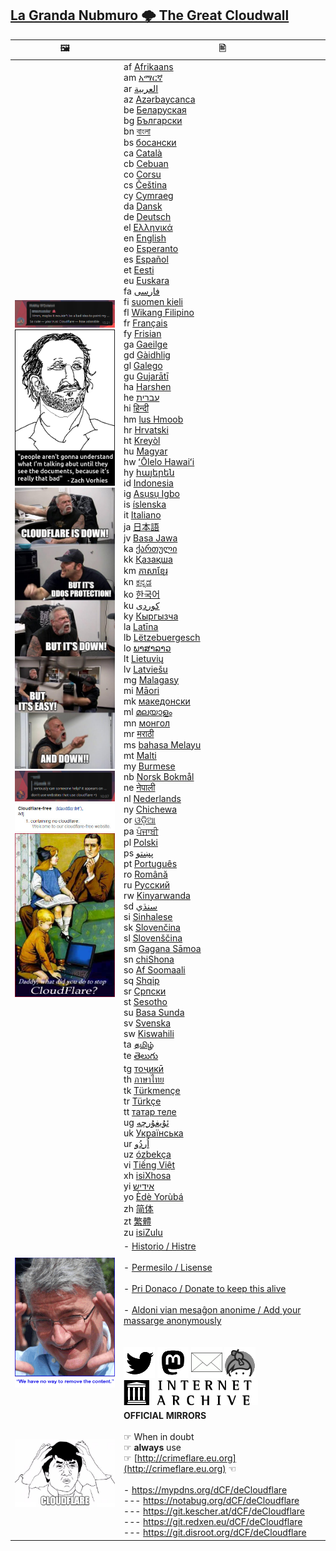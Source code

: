 ## [La Granda Nubmuro 🌩 The Great Cloudwall](http://crimeflare.eu.org)


| &#128444; | &#128441; |
|  ---  |  ---  |
|  ![](image/telegram/c81238387627b4bfd3dcd60f56d41626.jpg)<br>![](image/itsreallythatbad.jpg)<br>![](image/butitsdown.jpg)<br>![](image/telegram/320b8067457ce8c47838c4a07fad670b.jpg)<br>![](image/word_cloudflarefree.jpg)<br>[![](image/stopcf.jpg)](image/README.md)  | af [ Afrikaans ](https://mypdns.org/dCF/deCloudflare/-/blob/master/readme/af.md)<br>am [ &#4768;&#4635;&#4653;&#4763; ](https://mypdns.org/dCF/deCloudflare/-/blob/master/readme/am.md)<br>ar [ &#1575;&#1604;&#1593;&#1585;&#1576;&#1610;&#1577; ](https://mypdns.org/dCF/deCloudflare/-/blob/master/readme/ar.md)<br>az [ Az&#601;rbaycanca ](https://mypdns.org/dCF/deCloudflare/-/blob/master/readme/az.md)<br>be [ &#1041;&#1077;&#1083;&#1072;&#1088;&#1091;&#1089;&#1082;&#1072;&#1103; ](https://mypdns.org/dCF/deCloudflare/-/blob/master/readme/be.md)<br>bg [ &#1041;&#1098;&#1083;&#1075;&#1072;&#1088;&#1089;&#1082;&#1080; ](https://mypdns.org/dCF/deCloudflare/-/blob/master/readme/bg.md)<br>bn [ &#2476;&#2494;&#2434;&#2482;&#2494; ](https://mypdns.org/dCF/deCloudflare/-/blob/master/readme/bn.md)<br>bs [ &#1073;&#1086;&#1089;&#1072;&#1085;&#1089;&#1082;&#1080; ](https://mypdns.org/dCF/deCloudflare/-/blob/master/readme/bs.md)<br>ca [ Catal&#224; ](https://mypdns.org/dCF/deCloudflare/-/blob/master/readme/ca.md)<br>cb [ Cebuan ](https://mypdns.org/dCF/deCloudflare/-/blob/master/readme/cb.md)<br>co [ Corsu ](https://mypdns.org/dCF/deCloudflare/-/blob/master/readme/co.md)<br>cs [ &#268;eština ](https://mypdns.org/dCF/deCloudflare/-/blob/master/readme/cs.md)<br>cy [ Cymraeg ](https://mypdns.org/dCF/deCloudflare/-/blob/master/readme/cy.md)<br>da [ Dansk ](https://mypdns.org/dCF/deCloudflare/-/blob/master/readme/da.md)<br>de [ Deutsch ](https://mypdns.org/dCF/deCloudflare/-/blob/master/readme/de.md)<br>el [ &#917;&#955;&#955;&#951;&#957;&#953;&#954;&#940; ](https://mypdns.org/dCF/deCloudflare/-/blob/master/readme/el.md)<br>en [ English ](https://mypdns.org/dCF/deCloudflare/-/blob/master/readme/en.md)<br>eo [ Esperanto ](https://mypdns.org/dCF/deCloudflare/-/blob/master/readme/eo.md)<br>es [ Espa&#241;ol ](https://mypdns.org/dCF/deCloudflare/-/blob/master/readme/es.md)<br>et [ Eesti ](https://mypdns.org/dCF/deCloudflare/-/blob/master/readme/et.md)<br>eu [ Euskara ](https://mypdns.org/dCF/deCloudflare/-/blob/master/readme/eu.md)<br>fa [ &#1601;&#1575;&#1585;&#1587;&#1740; ](https://mypdns.org/dCF/deCloudflare/-/blob/master/readme/fa.md)<br>fi [ suomen kieli ](https://mypdns.org/dCF/deCloudflare/-/blob/master/readme/fi.md)<br>fl [ Wikang Filipino ](https://mypdns.org/dCF/deCloudflare/-/blob/master/readme/fl.md)<br>fr [ Français ](https://mypdns.org/dCF/deCloudflare/-/blob/master/readme/fr.md)<br>fy [ Frisian ](https://mypdns.org/dCF/deCloudflare/-/blob/master/readme/fy.md)<br>ga [ Gaeilge ](https://mypdns.org/dCF/deCloudflare/-/blob/master/readme/ga.md)<br>gd [ G&#224;idhlig ](https://mypdns.org/dCF/deCloudflare/-/blob/master/readme/gd.md)<br>gl [ Galego ](https://mypdns.org/dCF/deCloudflare/-/blob/master/readme/gl.md)<br>gu [ Gujar&#257;t&#299; ](https://mypdns.org/dCF/deCloudflare/-/blob/master/readme/gu.md)<br>ha [ Harshen ](https://mypdns.org/dCF/deCloudflare/-/blob/master/readme/ha.md)<br>he [ &#1506;&#1489;&#1512;&#1497;&#1514; ](https://mypdns.org/dCF/deCloudflare/-/blob/master/readme/he.md)<br>hi [ &#2361;&#2367;&#2344;&#2381;&#2342;&#2368; ](https://mypdns.org/dCF/deCloudflare/-/blob/master/readme/hi.md)<br>hm [ lus Hmoob ](https://mypdns.org/dCF/deCloudflare/-/blob/master/readme/hm.md)<br>hr [ Hrvatski ](https://mypdns.org/dCF/deCloudflare/-/blob/master/readme/hr.md)<br>ht [ Krey&#242;l ](https://mypdns.org/dCF/deCloudflare/-/blob/master/readme/ht.md)<br>hu [ Magyar ](https://mypdns.org/dCF/deCloudflare/-/blob/master/readme/hu.md)<br>hw [ ʻŌlelo Hawaiʻi ](https://mypdns.org/dCF/deCloudflare/-/blob/master/readme/hw.md)<br>hy [ &#1392;&#1377;&#1397;&#1381;&#1408;&#1381;&#1398; ](https://mypdns.org/dCF/deCloudflare/-/blob/master/readme/hy.md)<br>id [ Indonesia ](https://mypdns.org/dCF/deCloudflare/-/blob/master/readme/id.md)<br>ig [ As&#7909;s&#7909; Igbo ](https://mypdns.org/dCF/deCloudflare/-/blob/master/readme/ig.md)<br>is [ íslenska ](https://mypdns.org/dCF/deCloudflare/-/blob/master/readme/is.md)<br>it [ Italiano ](https://mypdns.org/dCF/deCloudflare/-/blob/master/readme/it.md)<br>ja [ &#26085;&#26412;&#35486; ](https://mypdns.org/dCF/deCloudflare/-/blob/master/readme/ja.md)<br>jv [ Basa Jawa ](https://mypdns.org/dCF/deCloudflare/-/blob/master/readme/jv.md)<br>ka [ &#4325;&#4304;&#4320;&#4311;&#4323;&#4314;&#4312; ](https://mypdns.org/dCF/deCloudflare/-/blob/master/readme/ka.md)<br>kk [ &#1178;&#1072;&#1079;&#1072;&#1179;&#1096;&#1072; ](https://mypdns.org/dCF/deCloudflare/-/blob/master/readme/kk.md)<br>km [ &#6039;&#6070;&#6047;&#6070;&#6017;&#6098;&#6040;&#6082;&#6042; ](https://mypdns.org/dCF/deCloudflare/-/blob/master/readme/km.md)<br>kn [ &#3221;&#3240;&#3277;&#3240;&#3233; ](https://mypdns.org/dCF/deCloudflare/-/blob/master/readme/kn.md)<br>ko [ &#54620;&#44397;&#50612; ](https://mypdns.org/dCF/deCloudflare/-/blob/master/readme/ko.md)<br>ku [ &#1705;&#1608;&#1585;&#1583;&#1740; ](https://mypdns.org/dCF/deCloudflare/-/blob/master/readme/ku.md)<br>ky [ &#1050;&#1099;&#1088;&#1075;&#1099;&#1079;&#1095;&#1072; ](https://mypdns.org/dCF/deCloudflare/-/blob/master/readme/ky.md)<br>la [ Lat&#299;na ](https://mypdns.org/dCF/deCloudflare/-/blob/master/readme/la.md)<br>lb [ Lëtzebuergesch ](https://mypdns.org/dCF/deCloudflare/-/blob/master/readme/lb.md)<br>lo [ &#3742;&#3762;&#3754;&#3762;&#3749;&#3762;&#3751; ](https://mypdns.org/dCF/deCloudflare/-/blob/master/readme/lo.md)<br>lt [ Lietuvi&#371; ](https://mypdns.org/dCF/deCloudflare/-/blob/master/readme/lt.md)<br>lv [ Latviešu ](https://mypdns.org/dCF/deCloudflare/-/blob/master/readme/lv.md)<br>mg [ Malagasy ](https://mypdns.org/dCF/deCloudflare/-/blob/master/readme/mg.md)<br>mi [ M&#257;ori ](https://mypdns.org/dCF/deCloudflare/-/blob/master/readme/mi.md)<br>mk [ &#1084;&#1072;&#1082;&#1077;&#1076;&#1086;&#1085;&#1089;&#1082;&#1080; ](https://mypdns.org/dCF/deCloudflare/-/blob/master/readme/mk.md)<br>ml [ &#3374;&#3378;&#3375;&#3390;&#3379;&#3330; ](https://mypdns.org/dCF/deCloudflare/-/blob/master/readme/ml.md)<br>mn [ &#1084;&#1086;&#1085;&#1075;&#1086;&#1083; ](https://mypdns.org/dCF/deCloudflare/-/blob/master/readme/mn.md)<br>mr [ &#2350;&#2352;&#2366;&#2336;&#2368; ](https://mypdns.org/dCF/deCloudflare/-/blob/master/readme/mr.md)<br>ms [ bahasa Melayu ](https://mypdns.org/dCF/deCloudflare/-/blob/master/readme/ms.md)<br>mt [ Malti ](https://mypdns.org/dCF/deCloudflare/-/blob/master/readme/mt.md)<br>my [ Burmese ](https://mypdns.org/dCF/deCloudflare/-/blob/master/readme/my.md)<br>nb [ Norsk Bokm&#229;l ](https://mypdns.org/dCF/deCloudflare/-/blob/master/readme/nb.md)<br>ne [ &#2344;&#2375;&#2346;&#2366;&#2354;&#2368; ](https://mypdns.org/dCF/deCloudflare/-/blob/master/readme/ne.md)<br>nl [ Nederlands ](https://mypdns.org/dCF/deCloudflare/-/blob/master/readme/nl.md)<br>ny [ Chichewa ](https://mypdns.org/dCF/deCloudflare/-/blob/master/readme/ny.md)<br>or [ &#2835;&#2849;&#2876;&#2879;&#2822; ](https://mypdns.org/dCF/deCloudflare/-/blob/master/readme/or.md)<br>pa [ &#2602;&#2672;&#2588;&#2622;&#2604;&#2624; ](https://mypdns.org/dCF/deCloudflare/-/blob/master/readme/pa.md)<br>pl [ Polski ](https://mypdns.org/dCF/deCloudflare/-/blob/master/readme/pl.md)<br>ps [ &#1662;&#1690;&#1578;&#1608; ](https://mypdns.org/dCF/deCloudflare/-/blob/master/readme/ps.md)<br>pt [ Portugu&#234;s ](https://mypdns.org/dCF/deCloudflare/-/blob/master/readme/pt.md)<br>ro [ Român&#259; ](https://mypdns.org/dCF/deCloudflare/-/blob/master/readme/ro.md)<br>ru [ &#1056;&#1091;&#1089;&#1089;&#1082;&#1080;&#1081; ](https://mypdns.org/dCF/deCloudflare/-/blob/master/readme/ru.md)<br>rw [ Kinyarwanda ](https://mypdns.org/dCF/deCloudflare/-/blob/master/readme/rw.md)<br>sd [ &#1587;&#1606;&#1676;&#1610;&#8206; ](https://mypdns.org/dCF/deCloudflare/-/blob/master/readme/sd.md)<br>si [ Sinhalese ](https://mypdns.org/dCF/deCloudflare/-/blob/master/readme/si.md)<br>sk [ Sloven&#269;ina ](https://mypdns.org/dCF/deCloudflare/-/blob/master/readme/sk.md)<br>sl [ Slovenš&#269;ina ](https://mypdns.org/dCF/deCloudflare/-/blob/master/readme/sl.md)<br>sm [ Gagana S&#257;moa ](https://mypdns.org/dCF/deCloudflare/-/blob/master/readme/sm.md)<br>sn [ chiShona ](https://mypdns.org/dCF/deCloudflare/-/blob/master/readme/sn.md)<br>so [ Af Soomaali ](https://mypdns.org/dCF/deCloudflare/-/blob/master/readme/so.md)<br>sq [ Shqip ](https://mypdns.org/dCF/deCloudflare/-/blob/master/readme/sq.md)<br>sr [ &#1057;&#1088;&#1087;&#1089;&#1082;&#1080; ](https://mypdns.org/dCF/deCloudflare/-/blob/master/readme/sr.md)<br>st [ Sesotho ](https://mypdns.org/dCF/deCloudflare/-/blob/master/readme/st.md)<br>su [ Basa Sunda ](https://mypdns.org/dCF/deCloudflare/-/blob/master/readme/su.md)<br>sv [ Svenska ](https://mypdns.org/dCF/deCloudflare/-/blob/master/readme/sv.md)<br>sw [ Kiswahili ](https://mypdns.org/dCF/deCloudflare/-/blob/master/readme/sw.md)<br>ta [ &#2980;&#2990;&#3007;&#2996;&#3021; ](https://mypdns.org/dCF/deCloudflare/-/blob/master/readme/ta.md)<br>te [ &#3108;&#3142;&#3122;&#3137;&#3095;&#3137; ](https://mypdns.org/dCF/deCloudflare/-/blob/master/readme/te.md)<br>tg [ &#1090;&#1086;&#1207;&#1080;&#1082;&#1251; ](https://mypdns.org/dCF/deCloudflare/-/blob/master/readme/tg.md)<br>th [ &#3616;&#3634;&#3625;&#3634;&#3652;&#3607;&#3618; ](https://mypdns.org/dCF/deCloudflare/-/blob/master/readme/th.md)<br>tk [ Türkmençe ](https://mypdns.org/dCF/deCloudflare/-/blob/master/readme/tk.md)<br>tr [ Türkçe ](https://mypdns.org/dCF/deCloudflare/-/blob/master/readme/tr.md)<br>tt [ &#1090;&#1072;&#1090;&#1072;&#1088; &#1090;&#1077;&#1083;&#1077; ](https://mypdns.org/dCF/deCloudflare/-/blob/master/readme/tt.md)<br>ug [ &#1574;&#1735;&#1610;&#1594;&#1735;&#1585;&#1670;&#1749; ](https://mypdns.org/dCF/deCloudflare/-/blob/master/readme/ug.md)<br>uk [ &#1059;&#1082;&#1088;&#1072;&#1111;&#1085;&#1089;&#1100;&#1082;&#1072; ](https://mypdns.org/dCF/deCloudflare/-/blob/master/readme/uk.md)<br>ur [ &#1575;&#1615;&#1585;&#1583;&#1615;&#1608; ](https://mypdns.org/dCF/deCloudflare/-/blob/master/readme/ur.md)<br>uz [ ózbekça ](https://mypdns.org/dCF/deCloudflare/-/blob/master/readme/uz.md)<br>vi [ Ti&#7871;ng Vi&#7879;t ](https://mypdns.org/dCF/deCloudflare/-/blob/master/readme/vi.md)<br>xh [ isiXhosa ](https://mypdns.org/dCF/deCloudflare/-/blob/master/readme/xh.md)<br>yi [ &#1488;&#1497;&#1491;&#1497;&#1513; ](https://mypdns.org/dCF/deCloudflare/-/blob/master/readme/yi.md)<br>yo [ &#200;d&#232; Yor&#249;bá ](https://mypdns.org/dCF/deCloudflare/-/blob/master/readme/yo.md)<br>zh [ 简体 ](https://mypdns.org/dCF/deCloudflare/-/blob/master/readme/zh.md)<br>zt [ 繁體 ](https://mypdns.org/dCF/deCloudflare/-/blob/master/readme/zt.md)<br>zu [ isiZulu ](https://mypdns.org/dCF/deCloudflare/-/blob/master/readme/zu.md) |
| ![](image/damon_billian.gif) | - [Historio / Histre](HISTORY.md)<br><br>- [Permesilo / Lisense](LICENSE.md)<br><br>- [Pri Donaco / Donate to keep this alive](DONATION.md)<br><br>- [Aldoni vian mesaĝon anonime / Add your massarge anonymously](https://mail.crimeflare.eu.org/issue/)<br><br><br>[![](image/ic/twitter.png)](https://twitter.com/omgcloudflare) [![](image/ic/mastodon.png)](subfiles/service.altlink.md) [![](image/ic/mail.png)](mailto:issue@crimeflare.eu.org) [![](image/ic/keybase.png)](https://keybase.io/decloudflare)<br>[![](image/__archiveorg.jpg)](https://archive.org/details/crimeflare)  |
| ![](image/watcloudflare.jpg) | **OFFICIAL MIRRORS**<br><br>☞ When in doubt<br>☞ **always** use<br>☞ [http://crimeflare.eu.org](http://crimeflare.eu.org) ☜<br><br>- https://mypdns.org/dCF/deCloudflare<br>--- https://notabug.org/dCF/deCloudflare<br>--- https://git.kescher.at/dCF/deCloudflare<br>--- https://git.redxen.eu/dCF/deCloudflare<br>--- https://git.disroot.org/dCF/deCloudflare<br> |



<a rel="me" href="https://101010.pl/@MitiGator2"></a>
